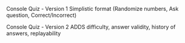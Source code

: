Console Quiz - Version 1
Simplistic format (Randomize numbers, Ask question, Correct/Incorrect) 

Console Quiz - Version 2
ADDS difficulty, answer validity, history of answers, replayability
